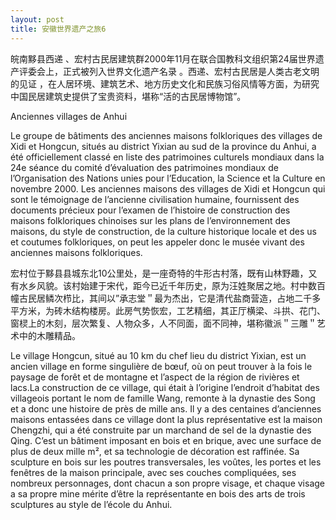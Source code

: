 ```yaml
---
layout: post
title: 安徽世界遗产之旅6
---
```


皖南黟县西递 、宏村古民居建筑群2000年11月在联合国教科文组织第24届世界遗产评委会上，正式被列入世界文化遗产名录 。西递、宏村古民居是人类古老文明的见证 ，在人居环境、建筑艺术、地方历史文化和民族习俗风情等方面，为研究中国民居建筑史提供了宝贵资料，堪称“活的古民居博物馆”。  

Anciennes villages de Anhui

Le groupe de bâtiments des anciennes maisons folkloriques des villages de Xidi et Hongcun, situés au district Yixian au sud de la province du Anhui, a été officiellement classé en liste des patrimoines culturels mondiaux dans la 24e séance du comité d’évaluation des patrimoines mondiaux de l’Organisation des Nations unies pour l’Education, la Science et la Culture en novembre 2000. Les anciennes maisons des villages de Xidi et Hongcun qui sont le témoignage de l’ancienne civilisation humaine, fournissent des documents précieux pour l’examen de l’histoire de construction des maisons folkloriques chinoises sur les plans de l’environnement des maisons, du style de construction, de la culture historique locale et des us et coutumes folkloriques, on peut les appeler donc le musée vivant des anciennes maisons folkloriques. 

宏村位于黟县县城东北10公里处，是一座奇特的牛形古村落，既有山林野趣，又有水乡风貌。该村始建于宋代，距今已近千年历史，原为汪姓聚居之地。村中数百幢古民居鳞次栉比，其间以”承志堂＂最为杰出，它是清代盐商营造，占地二千多平方米，为砖木结构楼房。此房气势恢宏，工艺精细，其正厅横梁、斗拱、花门、窗棂上的木刻，层次繁复、人物众多，人不同面，面不同神，堪称徽派＂三雕＂艺术中的木雕精品。

Le village Hongcun, situé au 10 km du chef lieu du district Yixian, est un ancien village en forme singulière de bœuf, où on peut trouver à la fois le paysage de forêt et de montagne et l’aspect de la région de rivières et lacs.La construction de ce village, qui était à l’origine l’endroit d’habitat des villageois portant le nom de famille Wang, remonte à la dynastie des Song et a donc une histoire de près de mille ans. Il y a des centaines d’anciennes maisons entassées dans ce village dont la plus représentative est la maison Chengzhi, qui a été construite par un marchand de sel de la dynastie des Qing. C’est un bâtiment imposant en bois et en brique, avec une surface de plus de deux mille m², et sa technologie de décoration est raffinée. Sa sculpture en bois sur les poutres transversales, les voûtes, les portes et les fenêtres de la maison principale, avec ses couches compliquées, ses nombreux personnages, dont chacun a son propre visage, et chaque visage a sa propre mine mérite d’être la représentante en bois des arts de trois sculptures au style de l’école du Anhui. 
